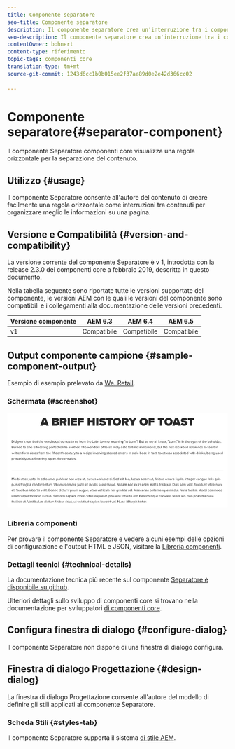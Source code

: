 ```yaml
---
title: Componente separatore
seo-title: Componente separatore
description: Il componente separatore crea un'interruzione tra i componenti di una pagina
seo-description: Il componente separatore crea un'interruzione tra i componenti di una pagina
contentOwner: bohnert
content-type: riferimento
topic-tags: componenti core
translation-type: tm+mt
source-git-commit: 1243d6cc1b0b015ee2f37ae89d0e2e42d366cc02

---
```



# Componente separatore{#separator-component}

Il componente Separatore componenti core visualizza una regola orizzontale per la separazione del contenuto.

## Utilizzo {#usage}

Il componente Separatore consente all&#39;autore del contenuto di creare facilmente una regola orizzontale come interruzioni tra contenuti per organizzare meglio le informazioni su una pagina.

## Versione e Compatibilità {#version-and-compatibility}

La versione corrente del componente Separatore è v 1, introdotta con la release 2.3.0 dei componenti core a febbraio 2019, descritta in questo documento.

Nella tabella seguente sono riportate tutte le versioni supportate del componente, le versioni AEM con le quali le versioni del componente sono compatibili e i collegamenti alla documentazione delle versioni precedenti.

| Versione componente | AEM 6.3 | AEM 6.4 | AEM 6.5 |
|---|---|---|---|
| v1 | Compatibile | Compatibile | Compatibile |

## Output componente campione {#sample-component-output}

Esempio di esempio prelevato da [We. Retail](https://helpx.adobe.com/experience-manager/6-5/sites/developing/using/we-retail.html).

### Schermata {#screenshot}

![](assets/screen_shot_2019-02-07at09.38.58.png)

### Libreria componenti

Per provare il componente Separatore e vedere alcuni esempi delle opzioni di configurazione e l&#39;output HTML e JSON, visitare la [Libreria componenti](http://opensource.adobe.com/aem-core-wcm-components/library/separator.html).

### Dettagli tecnici {#technical-details}

La documentazione tecnica più recente sul componente [Separatore è disponibile su github](https://github.com/adobe/aem-core-wcm-components/blob/master/content/src/content/jcr_root/apps/core/wcm/components/separator/v1/separator).

Ulteriori dettagli sullo sviluppo di componenti core si trovano nella documentazione per sviluppatori [di componenti core](developing.md).

## Configura finestra di dialogo {#configure-dialog}

Il componente Separatore non dispone di una finestra di dialogo configura.

## Finestra di dialogo Progettazione {#design-dialog}

La finestra di dialogo Progettazione consente all&#39;autore del modello di definire gli stili applicati al componente Separatore.

### Scheda Stili {#styles-tab}

Il componente Separatore supporta il sistema [di stile AEM](authoring.md#component-styling).
